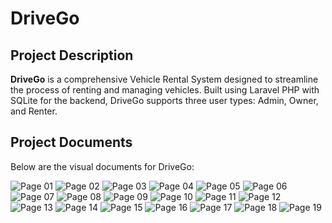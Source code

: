 # DriveGo

## Project Description

**DriveGo** is a comprehensive Vehicle Rental System designed to streamline the process of renting and managing vehicles. Built using Laravel PHP with SQLite for the backend, DriveGo supports three user types: Admin, Owner, and Renter.

## Project Documents

Below are the visual documents for DriveGo:

![Page 01](docs/DriveGo%20Project%20Documents-01.png)
![Page 02](docs/DriveGo%20Project%20Documents-02.png)
![Page 03](docs/DriveGo%20Project%20Documents-03.png)
![Page 04](docs/DriveGo%20Project%20Documents-04.png)
![Page 05](docs/DriveGo%20Project%20Documents-05.png)
![Page 06](docs/DriveGo%20Project%20Documents-06.png)
![Page 07](docs/DriveGo%20Project%20Documents-07.png)
![Page 08](docs/DriveGo%20Project%20Documents-08.png)
![Page 09](docs/DriveGo%20Project%20Documents-09.png)
![Page 10](docs/DriveGo%20Project%20Documents-10.png)
![Page 11](docs/DriveGo%20Project%20Documents-11.png)
![Page 12](docs/DriveGo%20Project%20Documents-12.png)
![Page 13](docs/DriveGo%20Project%20Documents-13.png)
![Page 14](docs/DriveGo%20Project%20Documents-14.png)
![Page 15](docs/DriveGo%20Project%20Documents-15.png)
![Page 16](docs/DriveGo%20Project%20Documents-16.png)
![Page 17](docs/DriveGo%20Project%20Documents-17.png)
![Page 18](docs/DriveGo%20Project%20Documents-18.png)
![Page 19](docs/DriveGo%20Project%20Documents-19.png)
